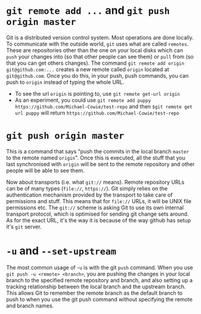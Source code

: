# `git remote add ...` and `git push origin master`

Git is a distributed version control system. Most operations are done locally. To communicate with the outside world, `git` uses what are called `remotes`. These are repositories other than the one on your local disks which can `push` your changes into (so that other people can see them) or `pull` from (so that you can get others changes). The command `git remote add origin git@github.com:...` creates a new remote called `origin` located at `git@github.com`. Once you do this, in your push, push commands, you can push to `origin` instead of typing the whole URL.

- To see the url `origin` is pointing to, use `git remote get-url origin`
- As an experiment, you could use `git remote add puppy https://github.com/Michael-Cowie/test-repo` and then `$git remote get url puppy` will return `https://github.com/Michael-Cowie/test-repo`

# `git push origin master`

This is a command that says "push the commits in the local branch `master` to the remote named `origin`". Once this is executed, all the stuff that you last synchronised with `origin` will be sent to the remote repository and other people will be able to see them.

Now about transports (i.e. what `git://` means). Remote repository URLs can be of many types (`file://`, `https://`). Git simply relies on the authentication mechanism provided by the transport to take care of permissions and stuff. This means that for `file://` URLs, it will be UNIX file permissions etc. The `git://` scheme is asking Git to use its own internal transport protocol, which is optimised for sending git change sets around. As for the exact URL, it's the way it is because of the way github has setup it's `git` server.

# `-u` and `--set-upstream`

The most common usage of -`u` is with the git `push` command. When you use `git push -u <remote> <branch>`, you are pushing the changes in your local branch to the specified remote repository and branch, and also setting up a tracking relationship between the local branch and the upstream branch. This allows Git to remember the remote branch as the default branch to push to when you use the git push command without specifying the remote and branch names.
